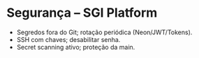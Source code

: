 
# Segurança – SGI Platform
- Segredos fora do Git; rotação periódica (Neon/JWT/Tokens).
- SSH com chaves; desabilitar senha.
- Secret scanning ativo; proteção da main.

